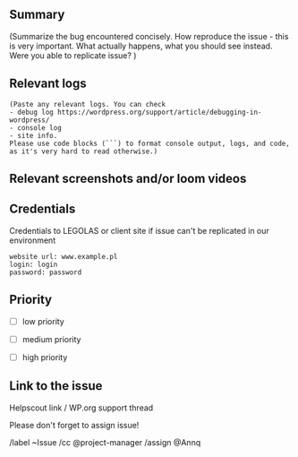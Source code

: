 ## Summary

(Summarize the bug encountered concisely. How reproduce the issue - this is very important. What actually happens, what you should see instead. Were you able to replicate issue? ) 

## Relevant logs 

```
(Paste any relevant logs. You can check 
- debug log https://wordpress.org/support/article/debugging-in-wordpress/
- console log
- site info.
Please use code blocks (```) to format console output, logs, and code, as it's very hard to read otherwise.)
```


## Relevant screenshots and/or loom videos


## Credentials 
Credentials to LEGOLAS or client site if issue can't be replicated in our environment
```
website url: www.example.pl
login: login
password: password
```


## Priority
- [ ] low priority
- [ ] medium priority
- [ ] high priority


## Link to the issue
Helpscout link / WP.org support thread

Please don't forget to assign issue!

/label ~Issue
/cc @project-manager
/assign @Annq
